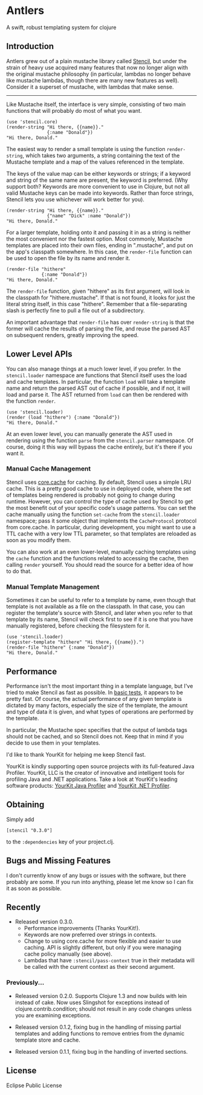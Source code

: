 # Antlers

A swift, robust templating system for clojure

## Introduction

Antlers grew out of a plain mustache library called [Stencil](http://github.com/davidsantiago/stencil), but under the strain of heavy use acquired many features that now no longer align with the original mustache philosophy (in particular, lambdas no longer behave like mustache lambdas, though there are many new features as well).  Consider it a superset of mustache, with lambdas that make sense.  

------------------------------------





Like Mustache itself, the interface is very simple, consisting of two main
functions that will probably do most of what you want.

    (use 'stencil.core)
    (render-string "Hi there, {{name}}."
                   {:name "Donald"})
    "Hi there, Donald."

The easiest way to render a small template is using the function
`render-string`, which takes two arguments, a string containing the text of
the Mustache template and a map of the values referenced in the template.

The keys of the value map can be either keywords or strings; if a
keyword and string of the same name are present, the keyword is
preferred. (Why support both? Keywords are more convenient to use in
Clojure, but not all valid Mustache keys can be made into
keywords. Rather than force strings, Stencil lets you use whichever
will work better for you).

    (render-string "Hi there, {{name}}."
                   {"name" "Dick" :name "Donald"})
    "Hi there, Donald."

For a larger template, holding onto it and passing it in as a string is
neither the most convenient nor the fastest option. Most commonly, Mustache
templates are placed into their own files, ending in ".mustache", and put on
the app's classpath somewhere. In this case, the `render-file` function can
be used to open the file by its name and render it.

    (render-file "hithere"
                 {:name "Donald"})
    "Hi there, Donald."

The `render-file` function, given "hithere" as its first argument, will look
in the classpath for "hithere.mustache". If that is not found, it looks for
just the literal string itself, in this case "hithere". Remember that a
file-separating slash is perfectly fine to pull a file out of a subdirectory.

An important advantage that `render-file` has over `render-string` is that
the former will cache the results of parsing the file, and reuse the parsed
AST on subsequent renders, greatly improving the speed.

## Lower Level APIs

You can also manage things at a much lower level, if you prefer. In the
`stencil.loader` namespace are functions that Stencil itself uses the load
and cache templates. In particular, the function `load` will take a template
name and return the parsed AST out of cache if possible, and if not, it will
load and parse it. The AST returned from `load` can then be rendered with
the function `render`.

    (use 'stencil.loader)
    (render (load "hithere") {:name "Donald"})
    "Hi there, Donald."

At an even lower level, you can manually generate the AST used in rendering
using the function `parse` from the `stencil.parser` namespace. Of course,
doing it this way will bypass the cache entirely, but it's there if you want
it.

### Manual Cache Management

Stencil uses [core.cache](https://github.com/clojure/core.cache) for
caching. By default, Stencil uses a simple LRU cache. This is a pretty
good cache to use in deployed code, where the set of templates being
rendered is probably not going to change during runtime. However, you
can control the type of cache used by Stencil to get the most benefit
out of your specific code's usage patterns. You can set the cache
manually using the function `set-cache` from the `stencil.loader`
namespace; pass it some object that implements the `CacheProtocol`
protocol from core.cache. In particular, during development, you might
want to use a TTL cache with a very low TTL parameter, so that
templates are reloaded as soon as you modify them.

You can also work at an even lower-level, manually caching templates using the
`cache` function and the functions related to accessing the cache, then
calling `render` yourself. You should read the source for a better idea of
how to do that.

### Manual Template Management

Sometimes it can be useful to refer to a template by name, even though that
template is not available as a file on the classpath. In that case, you can
register the template's source with Stencil, and later when you refer to that
template by its name, Stencil will check first to see if it is one that you
have manually registered, before checking the filesystem for it.

    (use 'stencil.loader)
    (register-template "hithere" "Hi there, {{name}}.")
    (render-file "hithere" {:name "Donald"})
    "Hi there, Donald."

## Performance

Performance isn't the most important thing in a template language, but I've
tried to make Stencil as fast as possible. In 
[basic tests](http://github.com/davidsantiago/mustachequerade), it
appears to be pretty fast. Of course, the actual performance of any given
template is dictated by many factors, especially the size of the template,
the amount and type of data it is given, and what types of operations are
performed by the template.

In particular, the Mustache spec specifies that the output of lambda tags
should not be cached, and so Stencil does not. Keep that in mind if you decide
to use them in your templates.

I'd like to thank YourKit for helping me keep Stencil fast.

YourKit is kindly supporting open source projects with its full-featured Java Profiler.
YourKit, LLC is the creator of innovative and intelligent tools for profiling
Java and .NET applications. Take a look at YourKit's leading software products:
<a href="http://www.yourkit.com/java/profiler/index.jsp">YourKit Java Profiler</a> and
<a href="http://www.yourkit.com/.net/profiler/index.jsp">YourKit .NET Profiler</a>.

## Obtaining

Simply add

    [stencil "0.3.0"]

to the `:dependencies` key of your project.clj.

## Bugs and Missing Features

I don't currently know of any bugs or issues with the software, but there
probably are some. If you run into anything, please let me know so I can fix
it as soon as possible.

## Recently

* Released version 0.3.0. 
  - Performance improvements (Thanks YourKit!).
  - Keywords are now preferred over strings in contexts.
  - Change to using core.cache for more flexible and easier to use
    caching. API is slightly different, but only if you were managing
    cache policy manually (see above).
  - Lambdas that have `:stencil/pass-context` true in their metadata will be called with
    the current context as their second argument.

### Previously...

* Released version 0.2.0. Supports Clojure 1.3 and now builds with lein instead of cake. Now uses Slingshot for exceptions instead of clojure.contrib.condition; should not result in any code changes unless you are examining exceptions.

* Released version 0.1.2, fixing bug in the handling of missing partial templates and adding functions to remove entries from the dynamic template store and cache.

* Released version 0.1.1, fixing bug in the handling of inverted sections.

## License

Eclipse Public License
